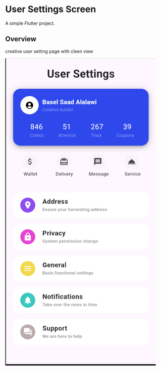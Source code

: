 # User Settings Screen

A simple Flutter project.

## Overview

creative user setting page with cleen view

![alt text](./assest/image/image.png)